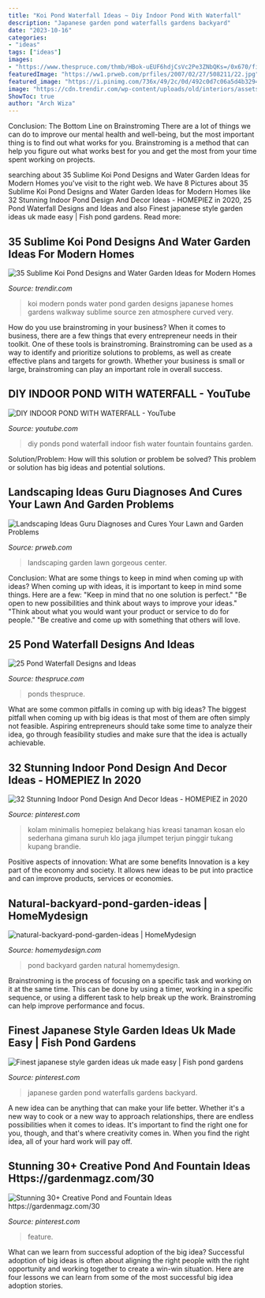 ```yaml
---
title: "Koi Pond Waterfall Ideas ~ Diy Indoor Pond With Waterfall"
description: "Japanese garden pond waterfalls gardens backyard"
date: "2023-10-16"
categories:
- "ideas"
tags: ["ideas"]
images:
- "https://www.thespruce.com/thmb/HBok-uEUF6hdjCsVc2Pe3ZNbQKs=/0x670/filters:no_upscale():max_bytes(150000):strip_icc()/ParadisePonds-5b357ee0c9e77c0054679234.jpg"
featuredImage: "https://ww1.prweb.com/prfiles/2007/02/27/508211/22.jpg"
featured_image: "https://i.pinimg.com/736x/49/2c/0d/492c0d7c06a5d4b329401767b14c77e8.jpg"
image: "https://cdn.trendir.com/wp-content/uploads/old/interiors/assets_c/2016/02/koi-ponds-and-water-gardens-for-modern-homes-18-thumb-630x866-64045.jpg"
ShowToc: true
author: "Arch Wiza"
---
```



Conclusion: The Bottom Line on Brainstroming
There are a lot of things we can do to improve our mental health and well-being, but the most important thing is to find out what works for you. Brainstroming is a method that can help you figure out what works best for you and get the most from your time spent working on projects.

	

		
searching about 35 Sublime Koi Pond Designs and Water Garden Ideas for Modern Homes you've visit to the right web. We have 8 Pictures about 35 Sublime Koi Pond Designs and Water Garden Ideas for Modern Homes like 32 Stunning Indoor Pond Design And Decor Ideas - HOMEPIEZ in 2020, 25 Pond Waterfall Designs and Ideas and also Finest japanese style garden ideas uk made easy | Fish pond gardens. Read more:
		
    
## 35 Sublime Koi Pond Designs And Water Garden Ideas For Modern Homes

<img loading=lazy src="https://cdn.trendir.com/wp-content/uploads/old/interiors/assets_c/2016/02/koi-ponds-and-water-gardens-for-modern-homes-18-thumb-630x866-64045.jpg" onerror="this.onerror=null;this.src='https://tse3.mm.bing.net/th?id=OIP.xQr9kqKJ0tDGyryEIMFS3wHaKL&amp;pid=15.1';" alt="35 Sublime Koi Pond Designs and Water Garden Ideas for Modern Homes">

_Source: trendir.com_

>koi modern ponds water pond garden designs japanese homes gardens walkway sublime source zen atmosphere curved very. 

	

How do you use brainstroming in your business?
When it comes to business, there are a few things that every entrepreneur needs in their toolkit. One of these tools is brainstroming. Brainstroming can be used as a way to identify and prioritize solutions to problems, as well as create effective plans and targets for growth. Whether your business is small or large, brainstroming can play an important role in overall success.

    
## DIY INDOOR POND WITH WATERFALL - YouTube

<img loading=lazy src="http://i1.ytimg.com/vi/gKDr9-aEH2w/maxresdefault.jpg" onerror="this.onerror=null;this.src='https://tse4.mm.bing.net/th?id=OIP.cqbshAsa7Ac89A_f-yA-SgHaEK&amp;pid=15.1';" alt="DIY INDOOR POND WITH WATERFALL - YouTube">

_Source: youtube.com_

>diy ponds pond waterfall indoor fish water fountain fountains garden. 

	

Solution/Problem: How will this solution or problem be solved?
This problem or solution has big ideas and potential solutions.

    
## Landscaping Ideas Guru Diagnoses And Cures Your Lawn And Garden Problems

<img loading=lazy src="https://ww1.prweb.com/prfiles/2007/02/27/508211/22.jpg" onerror="this.onerror=null;this.src='https://tse1.mm.bing.net/th?id=OIP.YWQMgTbVgZp-XN2Onsz_LAHaE9&amp;pid=15.1';" alt="Landscaping Ideas Guru Diagnoses and Cures Your Lawn and Garden Problems">

_Source: prweb.com_

>landscaping garden lawn gorgeous center. 

	

Conclusion: What are some things to keep in mind when coming up with ideas?
When coming up with ideas, it is important to keep in mind some things. Here are a few:
"Keep in mind that no one solution is perfect."
"Be open to new possibilities and think about ways to improve your ideas."
"Think about what you would want your product or service to do for people."
"Be creative and come up with something that others will love.

    
## 25 Pond Waterfall Designs And Ideas

<img loading=lazy src="https://www.thespruce.com/thmb/HBok-uEUF6hdjCsVc2Pe3ZNbQKs=/0x670/filters:no_upscale():max_bytes(150000):strip_icc()/ParadisePonds-5b357ee0c9e77c0054679234.jpg" onerror="this.onerror=null;this.src='https://tse4.mm.bing.net/th?id=OIP.avNH2aY07ur66jWvkmFYnAAAAA&amp;pid=15.1';" alt="25 Pond Waterfall Designs and Ideas">

_Source: thespruce.com_

>ponds thespruce. 

	

What are some common pitfalls in coming up with big ideas?
The biggest pitfall when coming up with big ideas is that most of them are often simply not feasible. Aspiring entrepreneurs should take some time to analyze their idea, go through feasibility studies and make sure that the idea is actually achievable.

    
## 32 Stunning Indoor Pond Design And Decor Ideas - HOMEPIEZ In 2020

<img loading=lazy src="https://i.pinimg.com/736x/db/99/1f/db991f6ffeb5b99e80cbc24fbf9ba6fa.jpg" onerror="this.onerror=null;this.src='https://tse3.mm.bing.net/th?id=OIP.GOKtPe-JXMFGnGxHgikIrAHaLH&amp;pid=15.1';" alt="32 Stunning Indoor Pond Design And Decor Ideas - HOMEPIEZ in 2020">

_Source: pinterest.com_

>kolam minimalis homepiez belakang hias kreasi tanaman kosan elo sederhana gimana suruh klo jaga jilumpet terjun pinggir tukang kupang brandie. 

	

Positive aspects of innovation: What are some benefits
Innovation is a key part of the economy and society. It allows new ideas to be put into practice and can improve products, services or economies.

    
## Natural-backyard-pond-garden-ideas | HomeMydesign

<img loading=lazy src="https://homemydesign.com/wp-content/uploads/2015/04/natural-backyard-pond-garden-ideas.jpg" onerror="this.onerror=null;this.src='https://tse4.mm.bing.net/th?id=OIP.iXqLx7Ege1joC78m9LBKEgHaJ4&amp;pid=15.1';" alt="natural-backyard-pond-garden-ideas | HomeMydesign">

_Source: homemydesign.com_

>pond backyard garden natural homemydesign. 

	

Brainstroming is the process of focusing on a specific task and working on it at the same time. This can be done by using a timer, working in a specific sequence, or using a different task to help break up the work. Brainstroming can help improve performance and focus.

    
## Finest Japanese Style Garden Ideas Uk Made Easy | Fish Pond Gardens

<img loading=lazy src="https://i.pinimg.com/736x/d8/84/f1/d884f1de4d160edab222198d8568744a.jpg" onerror="this.onerror=null;this.src='https://tse3.mm.bing.net/th?id=OIP.y20SxnI8pb9AHtVCZTUnkQHaLH&amp;pid=15.1';" alt="Finest japanese style garden ideas uk made easy | Fish pond gardens">

_Source: pinterest.com_

>japanese garden pond waterfalls gardens backyard. 

	

A new idea can be anything that can make your life better. Whether it's a new way to cook or a new way to approach relationships, there are endless possibilities when it comes to ideas. It's important to find the right one for you, though, and that's where creativity comes in. When you find the right idea, all of your hard work will pay off.

    
## Stunning 30+ Creative Pond And Fountain Ideas Https://gardenmagz.com/30

<img loading=lazy src="https://i.pinimg.com/736x/49/2c/0d/492c0d7c06a5d4b329401767b14c77e8.jpg" onerror="this.onerror=null;this.src='https://tse4.mm.bing.net/th?id=OIP.C-FaJBKHEZ9fcY6DAe4yOAHaK8&amp;pid=15.1';" alt="Stunning 30+ Creative Pond and Fountain Ideas https://gardenmagz.com/30">

_Source: pinterest.com_

>feature. 

	

What can we learn from successful adoption of the big idea?
Successful adoption of big ideas is often about aligning the right people with the right opportunity and working together to create a win-win situation. Here are four lessons we can learn from some of the most successful big idea adoption stories.

